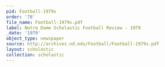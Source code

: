 ```yaml
---
pid: Football-1979s
order: '78'
file_name: Football-1979s.pdf
label: Notre Dame Scholastic Football Review - 1979
_date: '1979'
object_type: newspaper
source: http://archives.nd.edu/Football/Football-1979s.pdf
layout: scholastic
collection: scholastic
---
```

